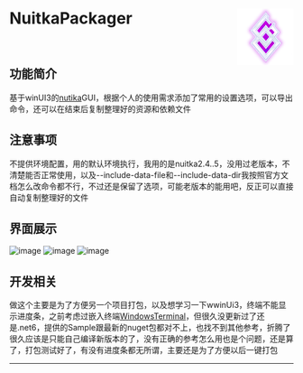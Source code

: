 <h1>
<img src="./NuitkaPackager/Assets/WindowIcon.png" align="right">
NuitkaPackager
</h1>

<p>
  <img alt="" src="https://img.shields.io/badge/platform-Windows-blue?style=flat-square&color=4096d8" />
</p>

## 功能简介
基于winUI3的[nutika](https://github.com/Nuitka/Nuitka)GUI，根据个人的使用需求添加了常用的设置选项，可以导出命令，还可以在结束后复制整理好的资源和依赖文件

## 注意事项
不提供环境配置，用的默认环境执行，我用的是nuitka2.4..5，没用过老版本，不清楚能否正常使用，以及--include-data-file和--include-data-dir我按照官方文档怎么改命令都不行，不过还是保留了选项，可能老版本的能用吧，反正可以直接自动复制整理好的文件

## 界面展示
![image](https://github.com/user-attachments/assets/65d9eab0-c89f-4713-bbd4-6c85c0b1342d)
![image](https://github.com/user-attachments/assets/d4126831-87e7-43e1-9b89-09134582f459)
![image](https://github.com/user-attachments/assets/c50f14b9-be53-4f58-bb34-f4f53c69a4bd)
## 开发相关

做这个主要是为了方便另一个项目打包，以及想学习一下wwinUi3，终端不能显示进度条，之前考虑过嵌入终端[WindowsTerminal](https://github.com/Corillian/WindowsTerminal)，但很久没更新过了还是.net6，提供的Sample跟最新的nuget包都对不上，也找不到其他参考，折腾了很久应该是只能自己编译新版本的了，没有正确的参考怎么用也是个问题，还是算了，打包测试好了，有没有进度条都无所谓，主要还是为了方便以后一键打包

---
